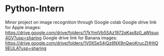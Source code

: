 # Python-Intern
Minor project on image recognition through Google colab
Google drive link for Apple images: https://drive.google.com/drive/folders/17kYmlVb5SAz1972qKas8z0_aWtsuo4GV?usp=sharing
Google drive link for Banana images: https://drive.google.com/drive/folders/1V0XSe54jQz6NX9nQwoKrucZHHtQ9EULA?usp=sharing
